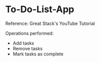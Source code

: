 # To-Do-List-App
Reference: Great Stack's YouTube Tutorial

Operations performed:
- Add tasks
- Remove tasks
- Mark tasks as complete
